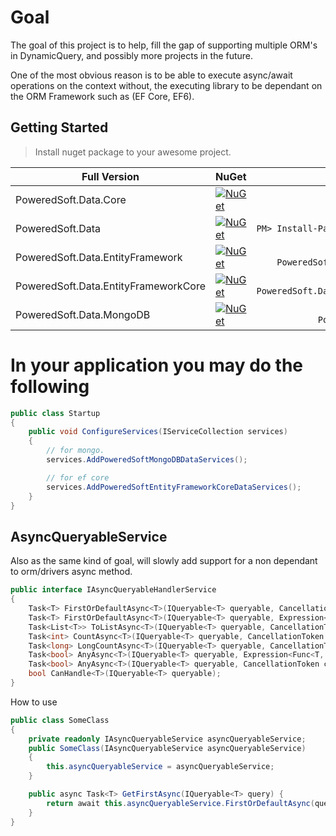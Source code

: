 # Goal 
The goal of this project is to help, fill the gap of supporting multiple ORM's in DynamicQuery, and possibly more projects in the future.

One of the most obvious reason is to be able to execute async/await operations on the context without, the executing library to be dependant on the ORM Framework such as (EF Core, EF6).

## Getting Started

> Install nuget package to your awesome project.

Full Version                  | NuGet                                                                                                                                                                                                                                                                 |                                           NuGet Install
------------------------------|-----------------------------------------------------------------------------------------------------------------------------------------------------------------------------------------------------------------------------------------------------------------------|-------------------------------------------------------:
PoweredSoft.Data.Core      | <a href="https://www.nuget.org/packages/PoweredSoft.Data.Core/" target="_blank">[![NuGet](https://img.shields.io/nuget/v/PoweredSoft.Data.Core.svg?style=flat-square&label=nuget)](https://www.nuget.org/packages/PoweredSoft.Data.Core/)</a>                |      ```PM> Install-Package PoweredSoft.Data.Core```
PoweredSoft.Data      | <a href="https://www.nuget.org/packages/PoweredSoft.Data/" target="_blank">[![NuGet](https://img.shields.io/nuget/v/PoweredSoft.Data.svg?style=flat-square&label=nuget)](https://www.nuget.org/packages/PoweredSoft.Data/)</a>                |      ```PM> Install-Package PoweredSoft.Data```
PoweredSoft.Data.EntityFramework | <a href="https://www.nuget.org/packages/PoweredSoft.Data.EntityFramework/" target="_blank">[![NuGet](https://img.shields.io/nuget/v/PoweredSoft.Data.EntityFramework.svg?style=flat-square&label=nuget)](https://www.nuget.org/packages/PoweredSoft.Data.EntityFramework/)</a> | ```PM> Install-Package PoweredSoft.Data.EntityFramework```
PoweredSoft.Data.EntityFrameworkCore | <a href="https://www.nuget.org/packages/PoweredSoft.Data.EntityFrameworkCore/" target="_blank">[![NuGet](https://img.shields.io/nuget/v/PoweredSoft.Data.EntityFrameworkCore.svg?style=flat-square&label=nuget)](https://www.nuget.org/packages/PoweredSoft.Data.EntityFrameworkCore/)</a> | ```PM> Install-Package PoweredSoft.Data.EntityFrameworkCore```
PoweredSoft.Data.MongoDB | <a href="https://www.nuget.org/packages/PoweredSoft.Data.MongoDB/" target="_blank">[![NuGet](https://img.shields.io/nuget/v/PoweredSoft.Data.MongoDB.svg?style=flat-square&label=nuget)](https://www.nuget.org/packages/PoweredSoft.Data.MongoDB/)</a> | ```PM> Install-Package PoweredSoft.Data.MongoDB```


# In your application you may do the following

```csharp
public class Startup
{
    public void ConfigureServices(IServiceCollection services) 
    {
        // for mongo.
        services.AddPoweredSoftMongoDBDataServices();

        // for ef core
        services.AddPoweredSoftEntityFrameworkCoreDataServices();
    }
}
```

## AsyncQueryableService

Also as the same kind of goal, will slowly add support for a non dependant to orm/drivers async method.

```csharp
public interface IAsyncQueryableHandlerService
{
    Task<T> FirstOrDefaultAsync<T>(IQueryable<T> queryable, CancellationToken cancellationToken = default(CancellationToken));
    Task<T> FirstOrDefaultAsync<T>(IQueryable<T> queryable, Expression<Func<T, bool>> predicate, CancellationToken cancellationToken = default(CancellationToken));
    Task<List<T>> ToListAsync<T>(IQueryable<T> queryable, CancellationToken cancellationToken = default(CancellationToken));
    Task<int> CountAsync<T>(IQueryable<T> queryable, CancellationToken cancellationToken = default(CancellationToken));
    Task<long> LongCountAsync<T>(IQueryable<T> queryable, CancellationToken cancellationToken = default(CancellationToken));
    Task<bool> AnyAsync<T>(IQueryable<T> queryable, Expression<Func<T, bool>> predicate, CancellationToken cancellationToken = default(CancellationToken));
    Task<bool> AnyAsync<T>(IQueryable<T> queryable, CancellationToken cancellationToken = default(CancellationToken));
    bool CanHandle<T>(IQueryable<T> queryable);
}
```

How to use

```csharp
public class SomeClass
{
    private readonly IAsyncQueryableService asyncQueryableService;
    public SomeClass(IAsyncQueryableService asyncQueryableService)
    {
        this.asyncQueryableService = asyncQueryableService;
    }

    public async Task<T> GetFirstAsync(IQueryable<T> query) {
        return await this.asyncQueryableService.FirstOrDefaultAsync(query);
    }
}

```

